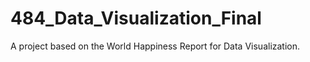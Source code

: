 # 484_Data_Visualization_Final
A project based on the World Happiness Report for Data Visualization.
